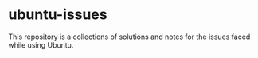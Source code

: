 # ubuntu-issues
This repository is a collections of solutions and notes for the issues faced while using Ubuntu.
